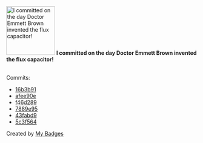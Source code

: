 <img src="https://my-badges.github.io/my-badges/delorean.png" alt="I committed on the day Doctor Emmett Brown invented the flux capacitor!" title="I committed on the day Doctor Emmett Brown invented the flux capacitor!" width="128">
<strong>I committed on the day Doctor Emmett Brown invented the flux capacitor!</strong>
<br><br>

Commits:

- <a href="https://github.com/ZuBB/portage3/commit/16b3b91f08dfb9ff51408f2c307539a8341c115b">16b3b91</a>
- <a href="https://github.com/ZuBB/portage3/commit/afee90e0ed3f37bd6ae204ba563a6022849c2095">afee90e</a>
- <a href="https://github.com/ZuBB/portage3/commit/f46d28945ab37f12f577ae1d85f5fb156a1aba1a">f46d289</a>
- <a href="https://github.com/ZuBB/portage3/commit/7889e95eacb2cc03d6b9d655e4b75c77071f95f1">7889e95</a>
- <a href="https://github.com/ZuBB/portage3/commit/43fabd90c43142288280d6d7a4d8ac150c00d330">43fabd9</a>
- <a href="https://github.com/ZuBB/portage3/commit/5c3f5643a723b1b488445f0b0e12e4d60e18d7df">5c3f564</a>


Created by <a href="https://github.com/my-badges/my-badges">My Badges</a>